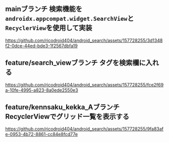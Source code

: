 ## mainブランチ 検索機能を`androidx.appcompat.widget.SearchView`と`RecyclerView`を使用して実装


https://github.com/ricodroid404/android_search/assets/157728255/3d1348f2-0dce-44ed-bde3-1f2567dbfa19

## feature/search_viewブランチ タグを検索欄に入れる

https://github.com/ricodroid404/android_search/assets/157728255/fce2f69a-10fe-4995-a823-8a0ede2550e3

## feature/kennsaku_kekka_Aブランチ RecyclerViewでグリッド一覧を表示する

https://github.com/ricodroid404/android_search/assets/157728255/9fa83afe-0953-4b72-8861-cc84e8fcd77e





